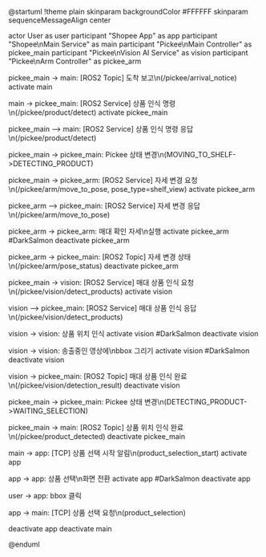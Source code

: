 @startuml
!theme plain
skinparam backgroundColor #FFFFFF
skinparam sequenceMessageAlign center

actor User as user
participant "Shopee App" as app
participant "Shopee\nMain Service" as main
participant "Pickee\nMain Controller" as pickee_main
participant "Pickee\nVision AI Service" as vision
participant "Pickee\nArm Controller" as pickee_arm

pickee_main -> main: [ROS2 Topic] 도착 보고\n(/pickee/arrival_notice)
activate main

main -> pickee_main: [ROS2 Service] 상품 인식 명령\n(/pickee/product/detect)
activate pickee_main

pickee_main --> main: [ROS2 Service] 상품 인식 명령 응답\n(/pickee/product/detect)

pickee_main -> pickee_main: Pickee 상태 변경\n(MOVING_TO_SHELF->DETECTING_PRODUCT)

pickee_main -> pickee_arm: [ROS2 Service] 자세 변경 요청\n(/pickee/arm/move_to_pose, pose_type=shelf_view)
activate pickee_arm

pickee_arm --> pickee_main: [ROS2 Service] 자세 변경 응답\n(/pickee/arm/move_to_pose)

pickee_arm -> pickee_arm: 매대 확인 자세\n실행
activate pickee_arm #DarkSalmon
deactivate pickee_arm

pickee_arm -> pickee_main: [ROS2 Topic] 자세 변경 상태\n(/pickee/arm/pose_status)
deactivate pickee_arm

pickee_main -> vision: [ROS2 Service] 매대 상품 인식 요청\n(/pickee/vision/detect_products)
activate vision

vision --> pickee_main: [ROS2 Service] 매대 상품 인식 응답\n(/pickee/vision/detect_products)

vision -> vision: 상품 위치 인식
activate vision #DarkSalmon
deactivate vision

vision -> vision: 송출중인 영상에\nbbox 그리기
activate vision #DarkSalmon
deactivate vision

vision -> pickee_main: [ROS2 Topic] 매대 상품 인식 완료\n(/pickee/vision/detection_result)
deactivate vision

pickee_main -> pickee_main: Pickee 상태 변경\n(DETECTING_PRODUCT->WAITING_SELECTION)

pickee_main -> main: [ROS2 Topic] 상품 위치 인식 완료\n(/pickee/product_detected)
deactivate pickee_main

main -> app: [TCP] 상품 선택 시작 알림\n(product_selection_start)
activate app

app -> app: 상품 선택\n화면 전환
activate app #DarkSalmon
deactivate app

user -> app: bbox 클릭

app -> main: [TCP] 상품 선택 요청\n(product_selection)

deactivate app
deactivate main

@enduml